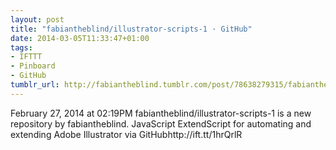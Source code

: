 ```yaml
---
layout: post
title: "fabiantheblind/illustrator-scripts-1 · GitHub"
date: 2014-03-05T11:33:47+01:00
tags:
- IFTTT
- Pinboard
- GitHub
tumblr_url: http://fabiantheblind.tumblr.com/post/78638279315/fabiantheblind-illustrator-scripts-1-github
---
```

February 27, 2014 at 02:19PM
fabiantheblind/illustrator-scripts-1 is a new repository by fabiantheblind. JavaScript ExtendScript for automating and extending Adobe Illustrator via GitHubhttp://ift.tt/1hrQrlR
